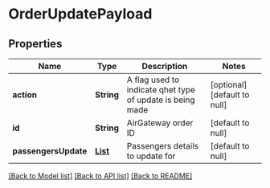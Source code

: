 # OrderUpdatePayload
## Properties

| Name | Type | Description | Notes |
|------------ | ------------- | ------------- | -------------|
| **action** | **String** | A flag used to indicate qhet type of update is being made | [optional] [default to null] |
| **id** | **String** | AirGateway order ID | [default to null] |
| **passengersUpdate** | [**List**](Passenger.md) | Passengers details to update for | [default to null] |

[[Back to Model list]](../README.md#documentation-for-models) [[Back to API list]](../README.md#documentation-for-api-endpoints) [[Back to README]](../README.md)

